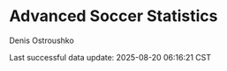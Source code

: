 # Advanced Soccer Statistics
Denis Ostroushko

<!-- gfm -->

Last successful data update: 2025-08-20 06:16:21 CST
